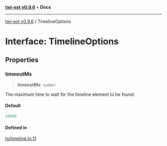 [**twi-ext v0.9.6**](../README.md) • **Docs**

***

[twi-ext v0.9.6](../README.md) / TimelineOptions

# Interface: TimelineOptions

## Properties

### timeoutMs

> **timeoutMs**: `number`

The maximum time to wait for the timeline element to be found.

#### Default

```ts
10000
```

#### Defined in

[ts/timeline.ts:11](https://github.com/Robot-Inventor/twi-ext/blob/e69b1551d321a94701ff6b35bfa47ac414bd1c87/src/ts/timeline.ts#L11)
